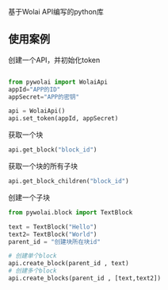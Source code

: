 
基于Wolai API编写的python库

## 使用案例

创建一个API，并初始化token

```python

from pywolai import WolaiApi
appId="APP的ID"
appSecret="APP的密钥"

api = WolaiApi()
api.set_token(appId, appSecret)
```

获取一个块

```python
api.get_block("block_id")
```

获取一个块的所有子块

```python
api.get_block_children("block_id")
```

创建一个子块

```python
from pywolai.block import TextBlock

text = TextBlock("Hello")
text2= TextBlock("World")
parent_id = "创建块所在块id"

# 创建单个block
api.create_block(parent_id , text)
# 创建多个block
api.create_blocks(parent_id , [text,text2])
```
